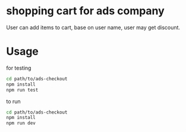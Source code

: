 # shopping cart for ads company

User can add items to cart,
base on user name, user may get discount.

# Usage
for testing

```bash
cd path/to/ads-checkout
npm install
npm run test
```

to run 
```bash
cd path/to/ads-checkout
npm install
npm run dev
```